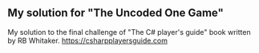## My solution for "The Uncoded One Game"
My solution to the final challenge of "The C# player's guide" book written by RB Whitaker. 
https://csharpplayersguide.com

